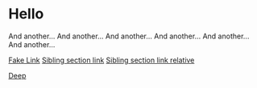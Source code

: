 # Hello 

And another...
And another...
And another...
And another...
And another...
And another...


[Fake Link](http://fake.org/)
[Sibling section link](sibling.md#heading)
[Sibling section link relative](./sibling.md#heading)

[Deep](./reference//awesome/linked-page.md#deep-linked-page)